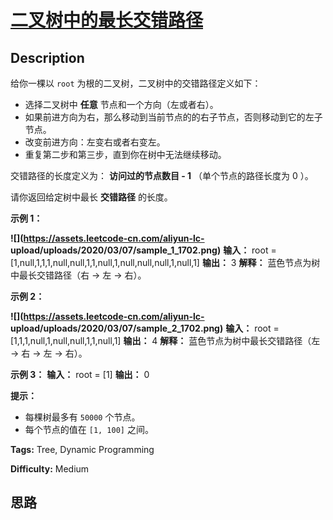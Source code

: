 # [二叉树中的最长交错路径][title]

## Description

给你一棵以 `root` 为根的二叉树，二叉树中的交错路径定义如下：

  * 选择二叉树中 **任意**  节点和一个方向（左或者右）。
  * 如果前进方向为右，那么移动到当前节点的的右子节点，否则移动到它的左子节点。
  * 改变前进方向：左变右或者右变左。
  * 重复第二步和第三步，直到你在树中无法继续移动。

交错路径的长度定义为： **访问过的节点数目 - 1** （单个节点的路径长度为 0 ）。

请你返回给定树中最长 **交错路径**  的长度。



**示例 1：**

**![](https://assets.leetcode-cn.com/aliyun-lc-
upload/uploads/2020/03/07/sample_1_1702.png)**
            **输入：** root = [1,null,1,1,1,null,null,1,1,null,1,null,null,null,1,null,1]    **输出：** 3    **解释：** 蓝色节点为树中最长交错路径（右 -> 左 -> 右）。    

**示例 2：**

**![](https://assets.leetcode-cn.com/aliyun-lc-
upload/uploads/2020/03/07/sample_2_1702.png)**
            **输入：** root = [1,1,1,null,1,null,null,1,1,null,1]    **输出：** 4    **解释：** 蓝色节点为树中最长交错路径（左 -> 右 -> 左 -> 右）。    

**示例 3：**
            **输入：** root = [1]    **输出：** 0    



**提示：**

  * 每棵树最多有 `50000` 个节点。
  * 每个节点的值在 `[1, 100]` 之间。


**Tags:** Tree, Dynamic Programming

**Difficulty:** Medium

## 思路

[title]: https://leetcode-cn.com/problems/longest-zigzag-path-in-a-binary-tree

